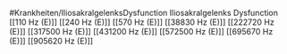 #Krankheiten/IliosakralgelenksDysfunction
Iliosakralgelenks Dysfunction
[[110 Hz (E)]]
[[240 Hz (E)]]
[[570 Hz (E)]]
[[38830 Hz (E)]]
[[222720 Hz (E)]]
[[317500 Hz (E)]]
[[431200 Hz (E)]]
[[572500 Hz (E)]]
[[695670 Hz (E)]]
[[905620 Hz (E)]]